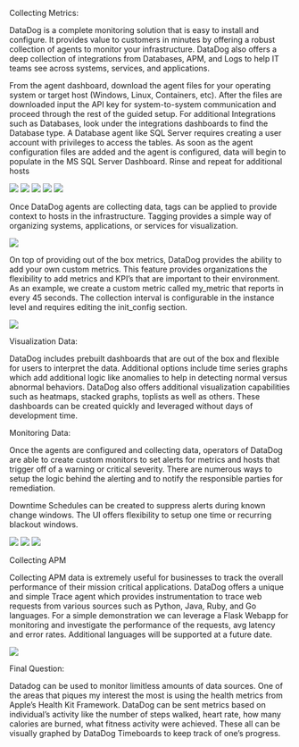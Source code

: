 Collecting Metrics:

DataDog is a complete monitoring solution that is easy to install and configure. It provides value to customers in minutes by offering a robust collection of agents to monitor your infrastructure.  DataDog also offers a deep collection of integrations from Databases, APM, and Logs to help IT teams see across systems, services, and applications.

From the agent dashboard, download the agent files for your operating system or target host (Windows, Linux, Containers, etc). After the files are downloaded  input the API key for system-to-system communication and proceed through the rest of the guided setup.  For additional Integrations such as Databases, look under the integrations dashboards to find the Database type.  A  Database agent like SQL Server requires creating a user account with privileges to access the tables. As soon as the agent configuration files are added and the agent is configured, data will begin to populate in the MS SQL Server Dashboard. Rinse and repeat for additional hosts  

![](DataDogAgentinstall.png)
![](CentOSAgentInstall.png)
![](DataDog_Sqlserver.yaml.png)
![](DataDog_SQLServerUser.png)
![](DataDog_SQLServerDashboard.png)


Once DataDog agents are collecting data, tags can be applied to provide context to hosts in the infrastructure. Tagging provides a simple way of organizing systems, applications, or services for visualization.  

![](DataDog_HostwithTagging.png)

On top of providing out of the box metrics, DataDog provides the ability to add your own custom metrics.  This feature provides organizations the flexibility to add metrics and KPI’s that are important to their environment.  As an example, we create a custom metric called my_metric that reports in every 45 seconds.  The collection interval is configurable in the instance level and requires editing the init_config section.

![](DataDog_mymetrics.png)

Visualization Data:

DataDog includes prebuilt dashboards that are out of the box and flexible for users to interpret the data.  Additional options include time series graphs which add additional logic like anomalies to help in detecting normal versus abnormal behaviors.  DataDog also offers additional visualization capabilities such as heatmaps, stacked graphs, toplists as well as others. These dashboards can be created quickly and leveraged without days of development time. 

Monitoring Data:

Once the agents are configured and collecting data, operators of DataDog are able to create custom monitors to set alerts for metrics and hosts that trigger off of a warning or critical severity. There are numerous ways to setup the logic behind the alerting and to notify the responsible parties for remediation. 

Downtime Schedules can be created to suppress alerts during known change windows.  The UI offers flexibility to setup one time or recurring blackout windows.

![](DataDog_CustomMonitor.png)
![](Datadog_WarnAlert.png)
![](DataDog_AlertHigh.png)



Collecting APM

Collecting APM data is extremely useful for businesses to track the overall performance of their mission critical applications.  DataDog offers a unique and simple Trace agent which provides  instrumentation to trace web requests from various sources such as Python, Java, Ruby, and Go languages.  For a simple demonstration we can leverage a Flask Webapp for monitoring and investigate the performance of the requests, avg latency and error rates. Additional languages will be supported at a future date. 

![](DataDog_FlaskTraces.png)

Final Question:

Datadog can be used to monitor limitless amounts of data sources. One of the areas that piques my interest the most is using the health metrics from Apple’s Health Kit Framework. DataDog can be sent metrics based on individual’s activity like the number of steps walked, heart rate, how many calories are burned, what fitness activity were achieved. These all can be visually graphed by DataDog Timeboards to keep track of one’s progress.   
